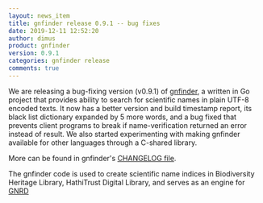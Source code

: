 ```yaml
---
layout: news_item
title: gnfinder release 0.9.1 -- bug fixes
date: 2019-12-11 12:52:20
author: dimus
product: gnfinder
version: 0.9.1
categories: gnfinder release
comments: true
---
```


We are releasing a bug-fixing version (v0.9.1) of
[gnfinder](https://github.com/gnames/gnfinder), a written in Go project that
provides ability to search for scientific names in plain UTF-8 encoded texts.
It now has a better version and build timestamp report, its black list
dictionary expanded by 5 more words, and a bug fixed that prevents client
programs to break if name-verification returned an error instead of result.
We also started experimenting with making gnfinder available for other
languages through a C-shared library.

More can be found in gnfinder's
[CHANGELOG file](https://github.com/gnames/gnfinder/blob/master/CHANGELOG.md).

The gnfinder code is used to create scientific name indices
in Biodiversity Heritage Library, HathiTrust Digital Library, and serves as an
engine for [GNRD](https://gnrd.globalnames.org)